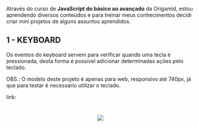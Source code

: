Através do curso de **JavaScript do básico ao avançado** da Origamid, estou aprendendo diversos conteúdos e para treinar meus conhecimentos decidi criar mini projetos de alguns assuntos aprendidos.

## 1 - KEYBOARD

Os eventos do keyboard servem para verificar quando uma tecla é pressionada, desta forma é possível adicionar determinadas ações pelo teclado.

OBS.: O modelo deste projeto é apenas para web, responsivo até 740px, já que para testar é necessário utilizar o teclado.

link:

<h1 align="center">
  <img src ="https://ik.imagekit.io/joyceQuerubino/Mini-projetos/video1_pRxRlBsdw.gif">
</h1>
